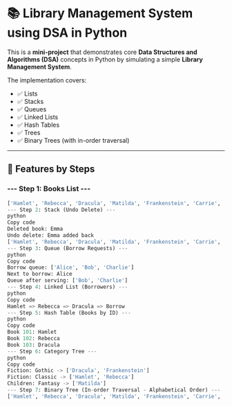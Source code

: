 # 📚 Library Management System using DSA in Python

This is a **mini-project** that demonstrates core **Data Structures and Algorithms (DSA)** concepts in Python by simulating a simple **Library Management System**.

The implementation covers:
- ✅ Lists
- ✅ Stacks
- ✅ Queues
- ✅ Linked Lists
- ✅ Hash Tables
- ✅ Trees
- ✅ Binary Trees (with in-order traversal)

---

## 🚀 Features by Steps

### --- Step 1: Books List ---
```python
['Hamlet', 'Rebecca', 'Dracula', 'Matilda', 'Frankenstein', 'Carrie', 'Emma']
--- Step 2: Stack (Undo Delete) ---
python
Copy code
Deleted book: Emma  
Undo delete: Emma added back  
['Hamlet', 'Rebecca', 'Dracula', 'Matilda', 'Frankenstein', 'Carrie', 'Emma']
--- Step 3: Queue (Borrow Requests) ---
python
Copy code
Borrow queue: ['Alice', 'Bob', 'Charlie']  
Next to borrow: Alice  
Queue after serving: ['Bob', 'Charlie']
--- Step 4: Linked List (Borrowers) ---
python
Copy code
Hamlet => Rebecca => Dracula => Borrow
--- Step 5: Hash Table (Books by ID) ---
python
Copy code
Book 101: Hamlet  
Book 102: Rebecca  
Book 103: Dracula
--- Step 6: Category Tree ---
python
Copy code
Fiction: Gothic -> ['Dracula', 'Frankenstein']  
Fiction: Classic -> ['Hamlet', 'Rebecca']  
Children: Fantasy -> ['Matilda']
--- Step 7: Binary Tree (In-order Traversal - Alphabetical Order) ---
['Hamlet', 'Rebecca', 'Dracula', 'Matilda', 'Frankenstein', 'Carrie', 'Emma']


